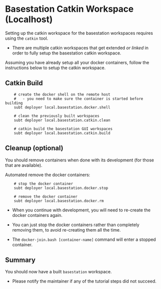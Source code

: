 # Basestation Catkin Workspace (Localhost)

Setting up the catkin workspace for the basestation workspaces requires using the `catkin` tool.

- There are multiple catkin workspaces that get extended *or linked* in order to fully setup the basestation catkin workspace.

Assuming you have already setup all your docker containers, follow the instructions below to setup the catkin workspace.

## Catkin Build

        # create the docker shell on the remote host
        #   - you need to make sure the container is started before building
        subt deployer local.basestation.docker.shell

        # clean the previously built workspaces
        subt deployer local.basestation.catkin.clean

        # catkin build the basestation GUI workspaces
        subt deployer local.basestation.catkin.build


## Cleanup (optional)

You should remove containers when done with its development (for those that are available).

Automated remove the docker containers:

        # stop the docker container
        subt deployer local.basestation.docker.stop

        # remove the docker container
        subt deployer local.basestation.docker.rm

- When you continue with development, you will need to re-create the docker containers again.

- You can just stop the docker containers rather than completely removing them, to avoid re-creating them all the time.

- The `docker-join.bash [container-name]` command will enter a stopped container.

## Summary

You should now have a built `basestation` workspace.

- Please notify the maintainer if any of the tutorial steps did not succeed.
